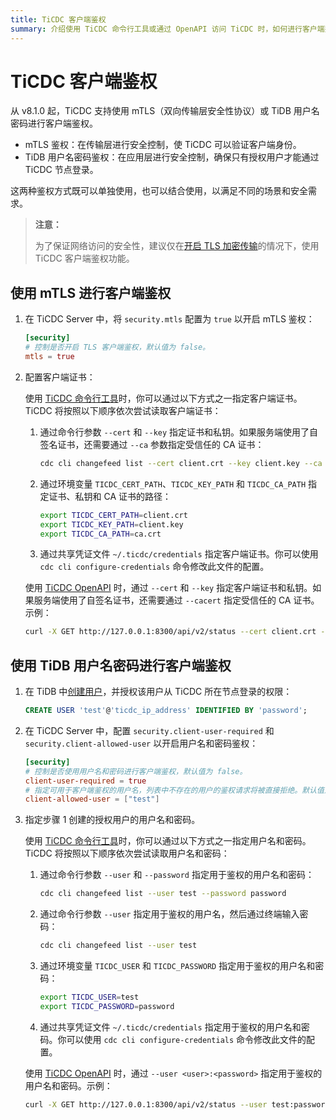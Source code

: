 ```yaml
---
title: TiCDC 客户端鉴权
summary: 介绍使用 TiCDC 命令行工具或通过 OpenAPI 访问 TiCDC 时，如何进行客户端鉴权。
---
```


# TiCDC 客户端鉴权

从 v8.1.0 起，TiCDC 支持使用 mTLS（双向传输层安全性协议）或 TiDB 用户名密码进行客户端鉴权。

- mTLS 鉴权：在传输层进行安全控制，使 TiCDC 可以验证客户端身份。
- TiDB 用户名密码鉴权：在应用层进行安全控制，确保只有授权用户才能通过 TiCDC 节点登录。

这两种鉴权方式既可以单独使用，也可以结合使用，以满足不同的场景和安全需求。

> **注意：**
>
> 为了保证网络访问的安全性，建议仅在[开启 TLS 加密传输](/enable-tls-between-clients-and-servers.md)的情况下，使用 TiCDC 客户端鉴权功能。

## 使用 mTLS 进行客户端鉴权

1. 在 TiCDC Server 中，将 `security.mtls` 配置为 `true` 以开启 mTLS 鉴权：

    ```toml
    [security]
    # 控制是否开启 TLS 客户端鉴权，默认值为 false。
    mtls = true
    ```

2. 配置客户端证书：

    <SimpleTab groupId="cdc">
    <div label="TiCDC 命令行工具" value="cdc-cli">

    使用 [TiCDC 命令行工具](/ticdc/ticdc-manage-changefeed.md)时，你可以通过以下方式之一指定客户端证书。TiCDC 将按照以下顺序依次尝试读取客户端证书：

    1. 通过命令行参数 `--cert` 和 `--key` 指定证书和私钥。如果服务端使用了自签名证书，还需要通过 `--ca` 参数指定受信任的 CA 证书：

        ```bash
        cdc cli changefeed list --cert client.crt --key client.key --ca ca.crt
        ```

    2. 通过环境变量 `TICDC_CERT_PATH`、`TICDC_KEY_PATH` 和 `TICDC_CA_PATH` 指定证书、私钥和 CA 证书的路径：

        ```bash
        export TICDC_CERT_PATH=client.crt
        export TICDC_KEY_PATH=client.key
        export TICDC_CA_PATH=ca.crt
        ```

    3. 通过共享凭证文件 `~/.ticdc/credentials` 指定客户端证书。你可以使用 `cdc cli configure-credentials` 命令修改此文件的配置。

    </div>

    <div label="TiCDC OpenAPI" value="cdc-api">

    使用 [TiCDC OpenAPI](/ticdc/ticdc-open-api-v2.md) 时，通过 `--cert` 和 `--key` 指定客户端证书和私钥。如果服务端使用了自签名证书，还需要通过 `--cacert` 指定受信任的 CA 证书。示例：

    ```bash
    curl -X GET http://127.0.0.1:8300/api/v2/status --cert client.crt --key client.key --cacert ca.crt
    ```

    </div>
    </SimpleTab>

## 使用 TiDB 用户名密码进行客户端鉴权

1. 在 TiDB 中[创建用户](/sql-statements/sql-statement-create-user.md)，并授权该用户从 TiCDC 所在节点登录的权限：

    ```sql
    CREATE USER 'test'@'ticdc_ip_address' IDENTIFIED BY 'password';
    ```

2. 在 TiCDC Server 中，配置 `security.client-user-required` 和 `security.client-allowed-user` 以开启用户名和密码鉴权：

    ```toml
    [security]
    # 控制是否使用用户名和密码进行客户端鉴权，默认值为 false。
    client-user-required = true
    # 指定可用于客户端鉴权的用户名，列表中不存在的用户的鉴权请求将被直接拒绝。默认值为 null。
    client-allowed-user = ["test"]
    ```

3. 指定步骤 1 创建的授权用户的用户名和密码。

    <SimpleTab groupId="cdc">
    <div label="TiCDC 命令行工具" value="cdc-cli">

    使用 [TiCDC 命令行工具](/ticdc/ticdc-manage-changefeed.md)时，你可以通过以下方式之一指定用户名和密码。TiCDC 将按照以下顺序依次尝试读取用户名和密码：

    1. 通过命令行参数 `--user` 和 `--password` 指定用于鉴权的用户名和密码：

        ```bash
        cdc cli changefeed list --user test --password password
        ```

    2. 通过命令行参数 `--user` 指定用于鉴权的用户名，然后通过终端输入密码：

        ```bash
        cdc cli changefeed list --user test
        ```

    3. 通过环境变量 `TICDC_USER` 和 `TICDC_PASSWORD` 指定用于鉴权的用户名和密码：

        ```bash
        export TICDC_USER=test
        export TICDC_PASSWORD=password
        ```

    4. 通过共享凭证文件 `~/.ticdc/credentials` 指定用于鉴权的用户名和密码。你可以使用 `cdc cli configure-credentials` 命令修改此文件的配置。

    </div>

    <div label="TiCDC OpenAPI" value="cdc-api">

    使用 [TiCDC OpenAPI](/ticdc/ticdc-open-api-v2.md) 时，通过 `--user <user>:<password>` 指定用于鉴权的用户名和密码。示例：

    ```bash
    curl -X GET http://127.0.0.1:8300/api/v2/status --user test:password
    ```

    </div>
    </SimpleTab>
